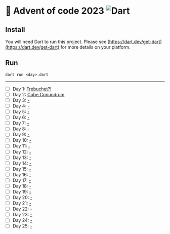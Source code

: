 # 🎄 Advent of code 2023 ![Dart](https://img.shields.io/badge/-Dart-%230175C2?style=flat&logo=dart)

## Install
You will need Dart to run this project. Please see [https://dart.dev/get-dart](https://dart.dev/get-dart) for more details on your platform.

## Run
```shell
dart run <day>.dart
```

---

  - [ ] Day 1: [Trebuchet?!](https://adventofcode.com/2023/day/1)
  - [ ] Day 2: [Cube Conundrum](https://adventofcode.com/2023/day/2)
  - [ ] Day 3: [-](https://adventofcode.com/2023/day/3)
  - [ ] Day 4: [-](https://adventofcode.com/2023/day/4)
  - [ ] Day 5: [-](https://adventofcode.com/2023/day/5)
  - [ ] Day 6: [-](https://adventofcode.com/2023/day/6)
  - [ ] Day 7: [-](https://adventofcode.com/2023/day/7)
  - [ ] Day 8: [-](https://adventofcode.com/2023/day/8)
  - [ ] Day 9: [-](https://adventofcode.com/2023/day/9)
  - [ ] Day 10: [-](https://adventofcode.com/2023/day/10)
  - [ ] Day 11: [-](https://adventofcode.com/2023/day/11)
  - [ ] Day 12: [-](https://adventofcode.com/2023/day/12)
  - [ ] Day 13: [-](https://adventofcode.com/2023/day/13)
  - [ ] Day 14: [-](https://adventofcode.com/2023/day/14)
  - [ ] Day 15: [-](https://adventofcode.com/2023/day/15)
  - [ ] Day 16: [-](https://adventofcode.com/2023/day/16)
  - [ ] Day 17: [-](https://adventofcode.com/2023/day/17)
  - [ ] Day 18: [-](https://adventofcode.com/2023/day/18)
  - [ ] Day 19: [-](https://adventofcode.com/2023/day/19)
  - [ ] Day 20: [-](https://adventofcode.com/2023/day/20)
  - [ ] Day 21: [-](https://adventofcode.com/2023/day/21)
  - [ ] Day 22: [-](https://adventofcode.com/2023/day/22)
  - [ ] Day 23: [-](https://adventofcode.com/2023/day/23)
  - [ ] Day 24: [-](https://adventofcode.com/2023/day/24)
  - [ ] Day 25: [-](https://adventofcode.com/2023/day/25)